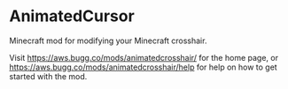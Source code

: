 # AnimatedCursor
Minecraft mod for modifying your Minecraft crosshair.

Visit https://aws.bugg.co/mods/animatedcrosshair/ for the home page, or https://aws.bugg.co/mods/animatedcrosshair/help for help on how to get started with the mod.
